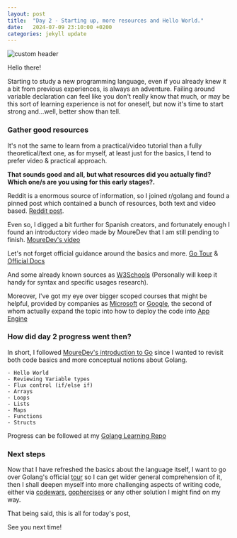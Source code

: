 ```yaml
---
layout: post
title:  "Day 2 - Starting up, more resources and Hello World."
date:   2024-07-09 23:10:00 +0200
categories: jekyll update
---
```


![custom header](https://raw.githubusercontent.com/Akirapearl/jekyll_blog/main/assets/images/SrewPUfo2c0.png)

Hello there!

Starting to study a new programming language, even if you already knew it a bit from previous experiences, is always an adventure. Failing around variable declaration can feel like you don't really know that much, or may be this sort of learning experience is not for oneself, but now it's time to start strong and...well, better show than tell.

### Gather good resources

It's not the same to learn from a practical/video tutorial than a fully theoretical/text one, as for myself, at least just for the basics, I tend to prefer video & practical approach.

**That sounds good and all, but what resources did you actually find? Which one/s are you using for this early stages?.**

Reddit is a enormous source of information, so I joined r/golang and found a pinned post which contained a bunch of resources, both text and video based. [Reddit post](https://www.reddit.com/r/golang/comments/18ujt6g/new_at_go_start_here/).

Even so, I digged a bit further for Spanish creators, and fortunately enough I found an introductory video made by MoureDev that I am still pending to finish. [MoureDev's video](https://youtu.be/AGiayASyp2Q?si=C4yUGr7X8BbU7JMD)

Let's not forget official guidance around the basics and more. [Go Tour](https://go.dev/tour/list) & [Official Docs](https://go.dev/doc/)

And some already known sources as [W3Schools](https://www.w3schools.com/go/go_getting_started.php) (Personally will keep it handy for syntax and specific usages research).

Moreover, I've got my eye over bigger scoped courses that might be helpful, provided by companies as [Microsoft](https://learn.microsoft.com/es-es/training/paths/go-first-steps/) or [Google](https://www.cloudskillsboost.google/focuses/2754?catalog_rank=%7B%22rank%22%3A1%2C%22num_filters%22%3A0%2C%22has_search%22%3Atrue%7D&parent=catalog&search_id=5407947), the second of whom actually expand the topic into how to deploy the code into [App Engine](https://cloud.google.com/appengine/?hl=en)

### How did day 2 progress went then?

In short, I followed [MoureDev's introduction to Go](https://www.youtube.com/watch?v=AGiayASyp2Q) since I wanted to revisit both code basics and more conceptual notions about Golang.

```
- Hello World
- Reviewing Variable types
- Flux control (if/else if)
- Arrays
- Loops
- Lists
- Maps
- Functions
- Structs
```
Progress can be followed at my [Golang Learning Repo](https://github.com/Akirapearl/LearningGo)


### Next steps

Now that I have refreshed the basics about the language itself, I want to go over Golang's official [tour](https://go.dev/tour/list) so I can get wider general comprehension of it, then I shall deepen myself into more challenging aspects of writing code, either via [codewars](https://www.codewars.com/), [gophercises](https://gophercises.com/) or any other solution I might find on my way.

That being said, this is all for today's post,

See you next time!
